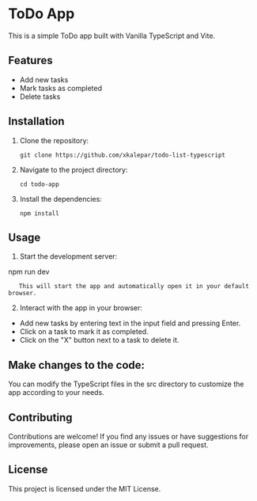 # ToDo App

This is a simple ToDo app built with Vanilla TypeScript and Vite.

## Features

- Add new tasks
- Mark tasks as completed
- Delete tasks

## Installation

1. Clone the repository:

   ```
   git clone https://github.com/xkalepar/todo-list-typescript
   ```

2. Navigate to the project directory:

   ```
   cd todo-app
   ```

3. Install the dependencies:

   ```
   npm install
   ```

## Usage

1. Start the development server:

npm run dev

```
   This will start the app and automatically open it in your default browser.
```

2. Interact with the app in your browser:

- Add new tasks by entering text in the input field and pressing Enter.
- Click on a task to mark it as completed.
- Click on the "X" button next to a task to delete it.

## Make changes to the code:

You can modify the TypeScript files in the src directory to customize the app according to your needs.

## Contributing

Contributions are welcome! If you find any issues or have suggestions for improvements, please open an issue or submit a pull request.

## License

This project is licensed under the MIT License.

```

```

